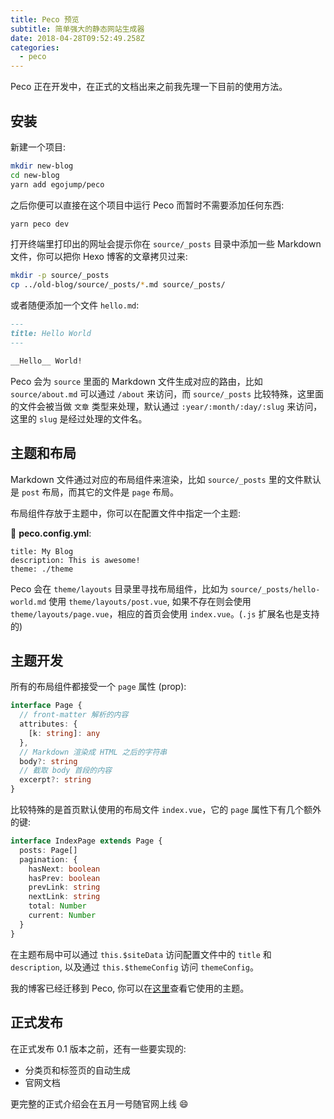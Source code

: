 ```yaml
---
title: Peco 预览
subtitle: 简单强大的静态网站生成器
date: 2018-04-28T09:52:49.258Z
categories:
  - peco
---
```


Peco 正在开发中，在正式的文档出来之前我先理一下目前的使用方法。


## 安装

新建一个项目:

```bash
mkdir new-blog
cd new-blog
yarn add egojump/peco
```

之后你便可以直接在这个项目中运行 Peco 而暂时不需要添加任何东西:

```bash
yarn peco dev
```

打开终端里打印出的网址会提示你在 `source/_posts` 目录中添加一些 Markdown 文件，你可以把你 Hexo 博客的文章拷贝过来:

```bash
mkdir -p source/_posts
cp ../old-blog/source/_posts/*.md source/_posts/
```

或者随便添加一个文件 `hello.md`:

```markdown
---
title: Hello World
---

__Hello__ World!
```

Peco 会为 `source` 里面的 Markdown 文件生成对应的路由，比如 `source/about.md` 可以通过 `/about` 来访问，而 `source/_posts` 比较特殊，这里面的文件会被当做 `文章` 类型来处理，默认通过 `:year/:month/:day/:slug` 来访问，这里的 `slug` 是经过处理的文件名。

## 主题和布局

Markdown 文件通过对应的布局组件来渲染，比如 `source/_posts` 里的文件默认是 `post` 布局，而其它的文件是 `page` 布局。

布局组件存放于主题中，你可以在配置文件中指定一个主题:

📝 __peco.config.yml__:

```yaml{3}
title: My Blog
description: This is awesome!
theme: ./theme
```

Peco 会在 `theme/layouts` 目录里寻找布局组件，比如为 `source/_posts/hello-world.md` 使用 `theme/layouts/post.vue`, 如果不存在则会使用 `theme/layouts/page.vue`，相应的首页会使用 `index.vue`。(`.js` 扩展名也是支持的)

## 主题开发

所有的布局组件都接受一个 `page` 属性 (prop):

```typescript
interface Page {
  // front-matter 解析的内容
  attributes: {
    [k: string]: any
  },
  // Markdown 渲染成 HTML 之后的字符串
  body?: string
  // 截取 body 首段的内容
  excerpt?: string
}
```

比较特殊的是首页默认使用的布局文件 `index.vue`，它的 `page` 属性下有几个额外的键:

```typescript
interface IndexPage extends Page {
  posts: Page[]
  pagination: {
    hasNext: boolean
    hasPrev: boolean
    prevLink: string
    nextLink: string
    total: Number
    current: Number
  }
}
```

在主题布局中可以通过 `this.$siteData` 访问配置文件中的 `title` 和 `description`, 以及通过 `this.$themeConfig` 访问 `themeConfig`。

我的博客已经迁移到 Peco, 你可以在[这里](https://github.com/egoist/blog)查看它使用的主题。

## 正式发布

在正式发布 0.1 版本之前，还有一些要实现的:

- 分类页和标签页的自动生成
- 官网文档

更完整的正式介绍会在五月一号随官网上线 😄